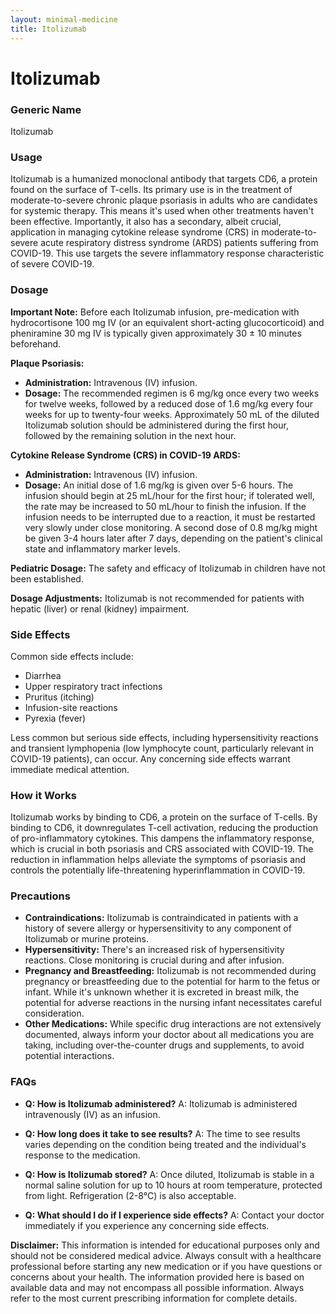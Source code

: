 ```yaml
---
layout: minimal-medicine
title: Itolizumab
---
```


# Itolizumab
### Generic Name
Itolizumab

### Usage
Itolizumab is a humanized monoclonal antibody that targets CD6, a protein found on the surface of T-cells.  Its primary use is in the treatment of moderate-to-severe chronic plaque psoriasis in adults who are candidates for systemic therapy.  This means it's used when other treatments haven't been effective.  Importantly, it also has a secondary, albeit crucial, application in managing cytokine release syndrome (CRS) in moderate-to-severe acute respiratory distress syndrome (ARDS) patients suffering from COVID-19.  This use targets the severe inflammatory response characteristic of severe COVID-19.

### Dosage

**Important Note:**  Before each Itolizumab infusion, pre-medication with hydrocortisone 100 mg IV (or an equivalent short-acting glucocorticoid) and pheniramine 30 mg IV is typically given approximately 30 ± 10 minutes beforehand.

**Plaque Psoriasis:**

*   **Administration:** Intravenous (IV) infusion.
*   **Dosage:** The recommended regimen is 6 mg/kg once every two weeks for twelve weeks, followed by a reduced dose of 1.6 mg/kg every four weeks for up to twenty-four weeks.  Approximately 50 mL of the diluted Itolizumab solution should be administered during the first hour, followed by the remaining solution in the next hour.

**Cytokine Release Syndrome (CRS) in COVID-19 ARDS:**

*   **Administration:** Intravenous (IV) infusion.
*   **Dosage:** An initial dose of 1.6 mg/kg is given over 5-6 hours. The infusion should begin at 25 mL/hour for the first hour; if tolerated well, the rate may be increased to 50 mL/hour to finish the infusion.  If the infusion needs to be interrupted due to a reaction, it must be restarted very slowly under close monitoring.  A second dose of 0.8 mg/kg might be given 3-4 hours later after 7 days, depending on the patient's clinical state and inflammatory marker levels.


**Pediatric Dosage:** The safety and efficacy of Itolizumab in children have not been established.


**Dosage Adjustments:** Itolizumab is not recommended for patients with hepatic (liver) or renal (kidney) impairment.


### Side Effects

Common side effects include:

*   Diarrhea
*   Upper respiratory tract infections
*   Pruritus (itching)
*   Infusion-site reactions
*   Pyrexia (fever)


Less common but serious side effects, including hypersensitivity reactions and transient lymphopenia (low lymphocyte count, particularly relevant in COVID-19 patients), can occur.  Any concerning side effects warrant immediate medical attention.

### How it Works

Itolizumab works by binding to CD6, a protein on the surface of T-cells. By binding to CD6, it downregulates T-cell activation, reducing the production of pro-inflammatory cytokines.  This dampens the inflammatory response, which is crucial in both psoriasis and CRS associated with COVID-19. The reduction in inflammation helps alleviate the symptoms of psoriasis and controls the potentially life-threatening hyperinflammation in COVID-19.

### Precautions

*   **Contraindications:** Itolizumab is contraindicated in patients with a history of severe allergy or hypersensitivity to any component of Itolizumab or murine proteins.
*   **Hypersensitivity:**  There's an increased risk of hypersensitivity reactions. Close monitoring is crucial during and after infusion.
*   **Pregnancy and Breastfeeding:** Itolizumab is not recommended during pregnancy or breastfeeding due to the potential for harm to the fetus or infant. While it's unknown whether it is excreted in breast milk, the potential for adverse reactions in the nursing infant necessitates careful consideration.
*   **Other Medications:**  While specific drug interactions are not extensively documented, always inform your doctor about all medications you are taking, including over-the-counter drugs and supplements, to avoid potential interactions.


### FAQs

*   **Q: How is Itolizumab administered?** A: Itolizumab is administered intravenously (IV) as an infusion.

*   **Q: How long does it take to see results?** A: The time to see results varies depending on the condition being treated and the individual's response to the medication.

*   **Q: How is Itolizumab stored?** A:  Once diluted, Itolizumab is stable in a normal saline solution for up to 10 hours at room temperature, protected from light. Refrigeration (2-8°C) is also acceptable.

*   **Q: What should I do if I experience side effects?** A: Contact your doctor immediately if you experience any concerning side effects.


**Disclaimer:** This information is intended for educational purposes only and should not be considered medical advice. Always consult with a healthcare professional before starting any new medication or if you have questions or concerns about your health.  The information provided here is based on available data and may not encompass all possible information.  Always refer to the most current prescribing information for complete details.
